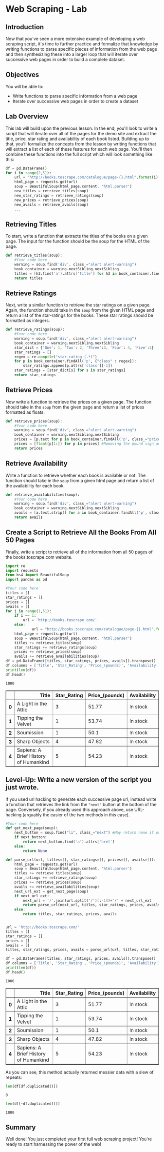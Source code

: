 
# Web Scraping - Lab

## Introduction

Now that you've seen a more extensive example of developing a web scraping script, it's time to further practice and formalize that knowledge by writing functions to parse specific pieces of information from the web page and then synthesizing these into a larger loop that will iterate over successive web pages in order to build a complete dataset.

## Objectives

You will be able to:

* Write functions to parse specific information from a web page
* Iterate over successive web pages in order to create a dataset

## Lab Overview

This lab will build upon the previous lesson. In the end, you'll look to write a script that will iterate over all of the pages for the demo site and extract the title, price, star rating and availability of each book listed. Building up to that, you'll formalize the concepts from the lesson by writing functions that will extract a list of each of these features for each web page. You'll then combine these functions into the full script which will look something like this:  

```python
df = pd.DataFrame()
for i in range(2,51):
    url = "http://books.toscrape.com/catalogue/page-{}.html".format(i)
    html_page = requests.get(url)
    soup = BeautifulSoup(html_page.content, 'html.parser')
    new_titles = retrieve_titles(soup)
    new_star_ratings = retrieve_ratings(soup)
    new_prices = retrieve_prices(soup)
    new_avails = retrieve_avails(soup)
    ...
 ```

## Retrieving Titles

To start, write a function that extracts the titles of the books on a given page. The input for the function should be the soup for the HTML of the page.


```python
def retrieve_titles(soup):
    #Your code here
    warning = soup.find('div', class_="alert alert-warning")
    book_container = warning.nextSibling.nextSibling
    titles = [h3.find('a').attrs['title'] for h3 in book_container.findAll('h3')]
    return titles
```

## Retrieve Ratings

Next, write a similar function to retrieve the star ratings on a given page. Again, the function should take in the `soup` from the given HTML page and return a list of the star-ratings for the books. These star ratings should be formatted as integers.


```python
def retrieve_ratings(soup):
    #Your code here
    warning = soup.find('div', class_="alert alert-warning")
    book_container = warning.nextSibling.nextSibling
    star_dict = {'One': 1, 'Two': 2, 'Three':3, 'Four': 4, 'Five':5}
    star_ratings = []
    regex = re.compile("star-rating (.*)")
    for p in book_container.findAll('p', {"class" : regex}):
        star_ratings.append(p.attrs['class'][-1])
    star_ratings = [star_dict[s] for s in star_ratings]
    return star_ratings
```

## Retrieve Prices

Now write a function to retrieve the prices on a given page. The function should take in the `soup` from the given page and return a list of prices formatted as floats.


```python
def retrieve_prices(soup):
    #Your code here
    warning = soup.find('div', class_="alert alert-warning")
    book_container = warning.nextSibling.nextSibling
    prices = [p.text for p in book_container.findAll('p', class_="price_color")]
    prices = [float(p[1:]) for p in prices] #Removing the pound sign and converting to float
    return prices
```

## Retrieve Availability

Write a function to retrieve whether each book is available or not. The function should take in the `soup` from a given html page and return a list of the availability for each book.


```python
def retrieve_availabilities(soup):
    #Your code here
    warning = soup.find('div', class_="alert alert-warning")
    book_container = warning.nextSibling.nextSibling
    avails = [a.text.strip() for a in book_container.findAll('p', class_="instock availability")]
    return avails
```

## Create a Script to Retrieve All the Books From All 50 Pages

Finally, write a script to retrieve all of the information from all 50 pages of the books.toscrape.com website. 


```python
import re
import requests
from bs4 import BeautifulSoup
import pandas as pd
```


```python
#Your code here
titles = []
star_ratings = []
prices = []
avails = []
for i in range(1,51):
    if i == 1:
        url = 'http://books.toscrape.com/'
    else:
            url = "http://books.toscrape.com/catalogue/page-{}.html".format(i)
    html_page = requests.get(url)
    soup = BeautifulSoup(html_page.content, 'html.parser')
    titles += retrieve_titles(soup)
    star_ratings += retrieve_ratings(soup)
    prices += retrieve_prices(soup)
    avails += retrieve_availabilities(soup)
df = pd.DataFrame([titles, star_ratings, prices, avails]).transpose()
df.columns = ['Title', 'Star_Rating', 'Price_(pounds)', 'Availability']
print(len(df))
df.head()
```

    1000





<div>
<style scoped>
    .dataframe tbody tr th:only-of-type {
        vertical-align: middle;
    }

    .dataframe tbody tr th {
        vertical-align: top;
    }

    .dataframe thead th {
        text-align: right;
    }
</style>
<table border="1" class="dataframe">
  <thead>
    <tr style="text-align: right;">
      <th></th>
      <th>Title</th>
      <th>Star_Rating</th>
      <th>Price_(pounds)</th>
      <th>Availability</th>
    </tr>
  </thead>
  <tbody>
    <tr>
      <th>0</th>
      <td>A Light in the Attic</td>
      <td>3</td>
      <td>51.77</td>
      <td>In stock</td>
    </tr>
    <tr>
      <th>1</th>
      <td>Tipping the Velvet</td>
      <td>1</td>
      <td>53.74</td>
      <td>In stock</td>
    </tr>
    <tr>
      <th>2</th>
      <td>Soumission</td>
      <td>1</td>
      <td>50.1</td>
      <td>In stock</td>
    </tr>
    <tr>
      <th>3</th>
      <td>Sharp Objects</td>
      <td>4</td>
      <td>47.82</td>
      <td>In stock</td>
    </tr>
    <tr>
      <th>4</th>
      <td>Sapiens: A Brief History of Humankind</td>
      <td>5</td>
      <td>54.23</td>
      <td>In stock</td>
    </tr>
  </tbody>
</table>
</div>



## Level-Up: Write a new version of the script you just wrote. 

If you used url hacking to generate each successive page url, instead write a function that retrieves the link from the `"next"` button at the bottom of the page. Conversely, if you already used this approach above, use URL-hacking (arguably the easier of the two methods in this case).


```python
#Your code here
def get_next_page(soup):
    next_button = soup.find("li", class_="next") #May return none if on final page
    if next_button:
        return next_button.find('a').attrs['href']
    else:
        return None

def parse_url(url, titles=[], star_ratings=[], prices=[], avails=[]):
    html_page = requests.get(url)
    soup = BeautifulSoup(html_page.content, 'html.parser')
    titles += retrieve_titles(soup)
    star_ratings += retrieve_ratings(soup)
    prices += retrieve_prices(soup)
    avails += retrieve_availabilities(soup)
    next_url_ext = get_next_page(soup)
    if next_url_ext:
        next_url = '/'.join(url.split('/')[:-1])+'/' + next_url_ext
        return parse_url(next_url, titles, star_ratings, prices, avails)
    else:
        return titles, star_ratings, prices, avails


url = 'http://books.toscrape.com/'
titles = []
star_ratings = []
prices = []
avails = []
titles, star_ratings, prices, avails = parse_url(url, titles, star_ratings, prices, avails)

df = pd.DataFrame([titles, star_ratings, prices, avails]).transpose()
df.columns = ['Title', 'Star_Rating', 'Price_(pounds)', 'Availability']
print(len(df))
df.head()
```

    1000





<div>
<style scoped>
    .dataframe tbody tr th:only-of-type {
        vertical-align: middle;
    }

    .dataframe tbody tr th {
        vertical-align: top;
    }

    .dataframe thead th {
        text-align: right;
    }
</style>
<table border="1" class="dataframe">
  <thead>
    <tr style="text-align: right;">
      <th></th>
      <th>Title</th>
      <th>Star_Rating</th>
      <th>Price_(pounds)</th>
      <th>Availability</th>
    </tr>
  </thead>
  <tbody>
    <tr>
      <th>0</th>
      <td>A Light in the Attic</td>
      <td>3</td>
      <td>51.77</td>
      <td>In stock</td>
    </tr>
    <tr>
      <th>1</th>
      <td>Tipping the Velvet</td>
      <td>1</td>
      <td>53.74</td>
      <td>In stock</td>
    </tr>
    <tr>
      <th>2</th>
      <td>Soumission</td>
      <td>1</td>
      <td>50.1</td>
      <td>In stock</td>
    </tr>
    <tr>
      <th>3</th>
      <td>Sharp Objects</td>
      <td>4</td>
      <td>47.82</td>
      <td>In stock</td>
    </tr>
    <tr>
      <th>4</th>
      <td>Sapiens: A Brief History of Humankind</td>
      <td>5</td>
      <td>54.23</td>
      <td>In stock</td>
    </tr>
  </tbody>
</table>
</div>



As you can see, this method actually returned messier data with a slew of repeats:


```python
len(df[df.duplicated()])
```




    0




```python
len(df[~df.duplicated()])
```




    1000



## Summary

Well done! You just completed your first full web scraping project! You're ready to start harnessing the power of the web!
